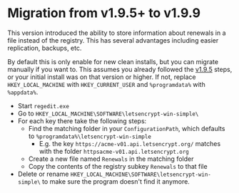 ---
---
# Migration from v1.9.5+ to v1.9.9
This version introduced the ability to store information about renewals in a file instead of 
the registry. This has several advantages including easier replication, backups, etc.

By default this is only enable for new clean installs, but you can migrate manually if 
you want to. This assumes you already followed the [v1.9.5](/manual/upgrading/to-v1.9.5) 
steps, or your initial install was on that version or higher. If not, 
replace `HKEY_LOCAL_MACHINE` with `HKEY_CURRENT_USER` and `%programdata%` with `%appdata%`.

- Start `regedit.exe` 
- Go to `HKEY_LOCAL_MACHINE\SOFTWARE\letsencrypt-win-simple\`
- For each key there take the following steps:
     - Find the matching folder in your `ConfigurationPath`, which defaults to `%programdata%\letsencrypt-win-simple`  
        - E.g. the key `https://acme-v01.api.letsencrypt.org/` matches with the folder `httpsacme-v01.api.letsencrypt.org`
     - Create a new file named `Renewals` in the matching folder
     - Copy the contents of the registry subkey `Renewals` to that file
- Delete or rename `HKEY_LOCAL_MACHINE\SOFTWARE\letsencrypt-win-simple\` to make sure the program doesn't find it anymore.